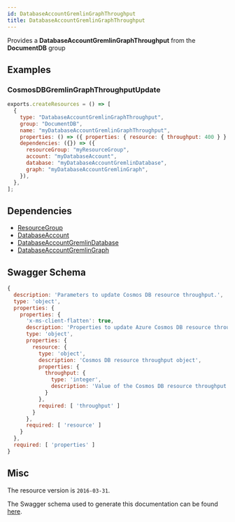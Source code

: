 ```yaml
---
id: DatabaseAccountGremlinGraphThroughput
title: DatabaseAccountGremlinGraphThroughput
---
```

Provides a **DatabaseAccountGremlinGraphThroughput** from the **DocumentDB** group
## Examples
### CosmosDBGremlinGraphThroughputUpdate
```js
exports.createResources = () => [
  {
    type: "DatabaseAccountGremlinGraphThroughput",
    group: "DocumentDB",
    name: "myDatabaseAccountGremlinGraphThroughput",
    properties: () => ({ properties: { resource: { throughput: 400 } } }),
    dependencies: ({}) => ({
      resourceGroup: "myResourceGroup",
      account: "myDatabaseAccount",
      database: "myDatabaseAccountGremlinDatabase",
      graph: "myDatabaseAccountGremlinGraph",
    }),
  },
];

```
## Dependencies
- [ResourceGroup](../Resources/ResourceGroup.md)
- [DatabaseAccount](../DocumentDB/DatabaseAccount.md)
- [DatabaseAccountGremlinDatabase](../DocumentDB/DatabaseAccountGremlinDatabase.md)
- [DatabaseAccountGremlinGraph](../DocumentDB/DatabaseAccountGremlinGraph.md)
## Swagger Schema
```js
{
  description: 'Parameters to update Cosmos DB resource throughput.',
  type: 'object',
  properties: {
    properties: {
      'x-ms-client-flatten': true,
      description: 'Properties to update Azure Cosmos DB resource throughput.',
      type: 'object',
      properties: {
        resource: {
          type: 'object',
          description: 'Cosmos DB resource throughput object',
          properties: {
            throughput: {
              type: 'integer',
              description: 'Value of the Cosmos DB resource throughput'
            }
          },
          required: [ 'throughput' ]
        }
      },
      required: [ 'resource' ]
    }
  },
  required: [ 'properties' ]
}
```
## Misc
The resource version is `2016-03-31`.

The Swagger schema used to generate this documentation can be found [here](https://github.com/Azure/azure-rest-api-specs/tree/main/specification/cosmos-db/resource-manager/Microsoft.DocumentDB/stable/2016-03-31/cosmos-db.json).
